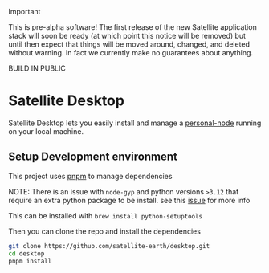 > [!IMPORTANT]
> This is pre-alpha software! The first release of the new Satellite application stack will soon be ready (at which point this notice will be removed) but until then expect that things will be moved around, changed, and deleted without warning. In fact we currently make no guarantees about anything.
>
> BUILD IN PUBLIC

# Satellite Desktop

Satellite Desktop lets you easily install and manage a [personal-node](https://github.com/satellite-earth/personal-node) running on your local machine.

## Setup Development environment

This project uses [pnpm](https://pnpm.io/) to manage dependencies

NOTE: There is an issue with `node-gyp` and python versions `>3.12` that require an extra python package to be install. see this [issue](https://stackoverflow.com/questions/77251296/distutils-not-found-when-running-npm-install/77638742#77638742) for more info

This can be installed with `brew install python-setuptools`

Then you can clone the repo and install the dependencies

```sh
git clone https://github.com/satellite-earth/desktop.git
cd desktop
pnpm install
```

